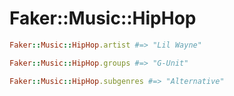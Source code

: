 # Faker::Music::HipHop

```ruby
Faker::Music::HipHop.artist #=> "Lil Wayne"

Faker::Music::HipHop.groups #=> "G-Unit"

Faker::Music::HipHop.subgenres #=> "Alternative"

```
